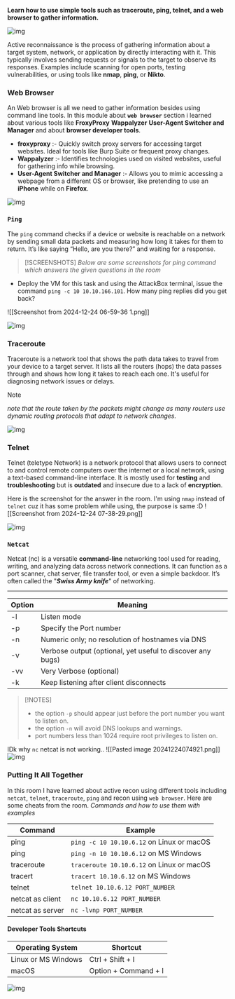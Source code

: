 **Learn how to use simple tools such as traceroute, ping, telnet, and a web browser to gather information.**

![img](https://raw.githubusercontent.com/andreasbm/readme/master/assets/lines/aqua.png)

Active reconnaissance is the process of gathering information about a target system, network, or application by directly interacting with it. This typically involves sending requests or signals to the target to observe its responses. Examples include scanning for open ports, testing vulnerabilities, or using tools like **nmap**, **ping**, or **Nikto**.

### Web Browser 
An Web browser is all we need to gather information besides using command line tools. In this module about **``web browser``** section i learned about various tools like **FroxyProxy** **Wappalyzer** **User-Agent Switcher and Manager** and about **browser developer tools**.

- **froxyproxy** :- Quickly switch proxy servers for accessing target websites. Ideal for tools like Burp Suite or frequent proxy changes. 
- **Wappalyzer** :- Identifies technologies used on visited websites, useful for gathering info while browsing. 
- **User-Agent Switcher and Manager** :- Allows you to mimic accessing a webpage from a different OS or browser, like pretending to use an **iPhone** while on **Firefox**. 

![img](https://raw.githubusercontent.com/andreasbm/readme/master/assets/lines/aqua.png)

### ``Ping``
The `ping` command checks if a device or website is reachable on a network by sending small data packets and measuring how long it takes for them to return. It’s like saying “Hello, are you there?” and waiting for a response.

> 	[!SCREENSHOTS]
> *_Below are some screenshots for ping command which answers the given questions in the room_*

* Deploy the VM for this task and using the AttackBox terminal, issue the command `ping -c 10 10.10.166.101`. How many ping replies did you get back?

![[Screenshot from 2024-12-24 06-59-36 1.png]]

![img](https://raw.githubusercontent.com/andreasbm/readme/master/assets/lines/aqua.png)

### Traceroute
Traceroute is a network tool that shows the path data takes to travel from your device to a target server. It lists all the routers (hops) the data passes through and shows how long it takes to reach each one. It's useful for diagnosing network issues or delays.

> [!NOTE]
> *_note that the route taken by the packets might change as many routers use dynamic routing protocols that adapt to network changes._*


![img](https://raw.githubusercontent.com/andreasbm/readme/master/assets/lines/aqua.png)

### Telnet
Telnet (teletype Network) is a network protocol that allows users to connect to and control remote computers over the internet or a local network, using a text-based command-line interface. It is mostly used for **testing** and **troubleshooting** but is **outdated** and insecure due to a lack of **encryption**.

Here is the screenshot for the answer in the room. I'm using ``nmap`` instead of ``telnet`` cuz it has some problem while using, the purpose is same :D
![[Screenshot from 2024-12-24 07-38-29.png]]

![img](https://raw.githubusercontent.com/andreasbm/readme/master/assets/lines/aqua.png)

### ``Netcat``
Netcat (nc) is a versatile **command-line** networking tool used for reading, writing, and analyzing data across network connections. It can function as a port scanner, chat server, file transfer tool, or even a simple backdoor. It’s often called the "***Swiss Army knife***" of networking.

-----

| Option | Meaning                                                    |
| ------ | ---------------------------------------------------------- |
| -l     | Listen mode                                                |
| -p     | Specify the Port number                                    |
| -n     | Numeric only; no resolution of hostnames via DNS           |
| -v     | Verbose output (optional, yet useful to discover any bugs) |
| -vv    | Very Verbose (optional)                                    |
| -k     | Keep listening after client disconnects                    |
> [!NOTES]
>* the option `-p` should appear just before the port number you want to listen on.
>* the option `-n` will avoid DNS lookups and warnings.
>*  port numbers less than 1024 require root privileges to listen on.

IDk why ``nc`` netcat is not working..
![[Pasted image 20241224074921.png]]
![img](https://raw.githubusercontent.com/andreasbm/readme/master/assets/lines/aqua.png)
### Putting It All Together
In this room I have learned about active recon using different tools including ``netcat``, ``telnet``, ``traceroute``, ``ping`` and recon using ``web browser``. Here are some cheats from the room.
*Commands and how to use them with examples*

| Command          | Example                                   |
| ---------------- | ----------------------------------------- |
| ping             | `ping -c 10 10.10.6.12` on Linux or macOS |
| ping             | `ping -n 10 10.10.6.12` on MS Windows     |
| traceroute       | `traceroute 10.10.6.12` on Linux or macOS |
| tracert          | `tracert 10.10.6.12` on MS Windows        |
| telnet           | `telnet 10.10.6.12 PORT_NUMBER`           |
| netcat as client | `nc 10.10.6.12 PORT_NUMBER`               |
| netcat as server | `nc -lvnp PORT_NUMBER`                    |
#### Developer Tools Shortcuts

| Operating System    | Shortcut             |
| ------------------- | -------------------- |
| Linux or MS Windows | Ctrl + Shift + I     |
| macOS               | Option + Command + I |

![img](https://raw.githubusercontent.com/andreasbm/readme/master/assets/lines/aqua.png)
